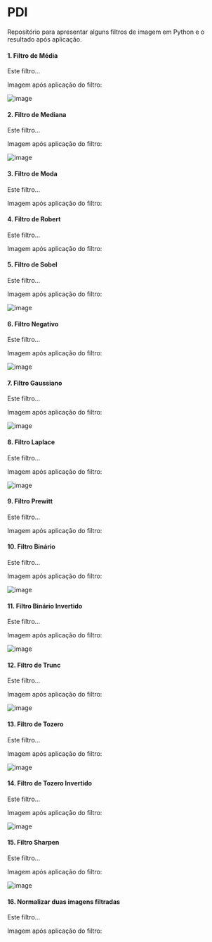 # PDI

Repositório para apresentar alguns filtros de imagem em Python e o resultado após aplicação.

#### 1. Filtro de Média

Este filtro...

Imagem após aplicação do filtro:
  
![image](https://user-images.githubusercontent.com/54648687/174442293-1ca2f5ea-edb1-4d07-bfe7-95067c56ec81.png)


#### 2. Filtro de Mediana

Este filtro...

Imagem após aplicação do filtro:

![image](https://user-images.githubusercontent.com/54648687/174442301-1379f1a6-3329-4068-9307-e0f2b7c69888.png)

#### 3. Filtro de Moda

Este filtro...

Imagem após aplicação do filtro:

#### 4.	Filtro de Robert 

Este filtro...

Imagem após aplicação do filtro:


#### 5.	Filtro de Sobel

Este filtro...

Imagem após aplicação do filtro:

![image](https://user-images.githubusercontent.com/54648687/174442311-efb1592a-6384-4b41-a81b-55dfc9f89674.png)


#### 6.	Filtro Negativo

Este filtro...

Imagem após aplicação do filtro:

![image](https://user-images.githubusercontent.com/54648687/174442315-f663eccd-d89c-486e-b25b-da6d68aa6e7f.png)


#### 7. Filtro Gaussiano

Este filtro...

Imagem após aplicação do filtro:

![image](https://user-images.githubusercontent.com/54648687/174442353-9d9eb58c-9329-4309-82cd-dba996829264.png)


#### 8.	Filtro Laplace

Este filtro...

Imagem após aplicação do filtro:


![image](https://user-images.githubusercontent.com/54648687/174442361-6461f4ac-e82d-4f78-84eb-290741c01ed3.png)


#### 9.	Filtro Prewitt

Este filtro...

Imagem após aplicação do filtro:

#### 10.	Filtro Binário

Este filtro...

Imagem após aplicação do filtro:

![image](https://user-images.githubusercontent.com/54648687/174442556-d8ed6938-e6bd-4b0b-a391-74f633d21bba.png)


#### 11.	Filtro Binário Invertido

Este filtro...

Imagem após aplicação do filtro:

![image](https://user-images.githubusercontent.com/54648687/174442564-0da64827-b038-4955-9c11-b18991e311c9.png)

#### 12.	Filtro de Trunc

Este filtro...

Imagem após aplicação do filtro:

![image](https://user-images.githubusercontent.com/54648687/174442573-a115e2f1-e686-48cc-ba5e-45dbfd102a2b.png)


#### 13.	Filtro de Tozero

Este filtro...

Imagem após aplicação do filtro:

![image](https://user-images.githubusercontent.com/54648687/174442581-77130688-5600-4885-803b-697dae8b2971.png)

#### 14.	Filtro de Tozero Invertido

Este filtro...

Imagem após aplicação do filtro:

![image](https://user-images.githubusercontent.com/54648687/174442587-632ebae5-c0be-40be-a008-07437613c70e.png)


#### 15.	Filtro Sharpen

Este filtro...

Imagem após aplicação do filtro:

![image](https://user-images.githubusercontent.com/54648687/174442644-891f96fc-1271-4598-b847-c93f50ff8128.png)


#### 16.	Normalizar duas imagens filtradas

Este filtro...

Imagem após aplicação do filtro:
